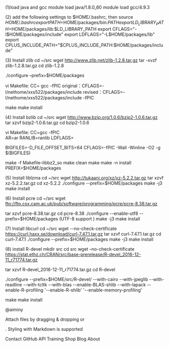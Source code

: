 (1)load java and gcc
module load java/1.8.0_60
module load gcc/4.9.3

(2) add the following settings to $HOME/.bashrc, then source $HOME/.bashrc
export PATH=$HOME/packages/bin:$PATH
export LD_LIBRARY_PATH=$HOME/packages/lib:$LD_LIBRARY_PATH
export CFLAGS="-I$HOME/packages/include"
export LDFLAGS="-L$HOME/packages/lib"
export CPLUS_INCLUDE_PATH="$CPLUS_INCLUDE_PATH:$HOME/packages/include"

(3) Install zlib
cd ~/src
wget http://www.zlib.net/zlib-1.2.8.tar.gz
tar -xvzf zlib-1.2.8.tar.gz
cd zlib-1.2.8

./configure –prefix=$HOME/packages

vi Makefile:
  CC= gcc  -fPIC
original：CFLAGS=-I/nethome/xxs522/packages/include 
revised：CFLAGS=-I/nethome/xxs522/packages/include  -fPIC

make
make install

(4) Install bzlib
cd ~/src
wget http://www.bzip.org/1.0.6/bzip2-1.0.6.tar.gz
tar xzvf bzip2-1.0.6.tar.gz
cd bzip2-1.0.6

vi Makefile:
  CC=gcc -fPIC  
AR=ar
RANLIB=ranlib
LDFLAGS=
  
  BIGFILES=-D_FILE_OFFSET_BITS=64
CFLAGS=-fPIC -Wall -Winline -O2 -g $(BIGFILES)  

make -f Makefile-libbz2_so
make clean
make
make -n install PREFIX=$HOME/packages

(5) Install  liblzma
cd ~/src
wget http://tukaani.org/xz/xz-5.2.2.tar.gz
tar xzvf xz-5.2.2.tar.gz
cd xz-5.2.2
./configure --prefix=$HOME/packages
make -j3
make install

(6) Install pcre
cd ~/src
wget ftp://ftp.csx.cam.ac.uk/pub/software/programming/pcre/pcre-8.38.tar.gz

tar xzvf pcre-8.38.tar.gz
cd pcre-8.38
./configure --enable-utf8 --prefix=$HOME/packages (UTF-8 support  )
make -j3
make install

(7) Install libcurl
cd ~/src
wget --no-check-certificate https://curl.haxx.se/download/curl-7.47.1.tar.gz
tar xzvf curl-7.47.1.tar.gz
cd curl-7.47.1
./configure --prefix=$HOME/packages
make -j3
make install

(8) install R-devel
mkdir src
cd src
wget –no-check-certificate https://stat.ethz.ch/CRAN/src/base-prerelease/R-devel_2016-12-11_r71774.tar.gz

tar xzvf R-devel_2016-12-11_r71774.tar.gz
cd R-devel

./configure --prefix=$HOME/src/R-devel/ --with-cairo  --with-jpeglib --with-readline --with-tcltk  --with-blas --enable-BLAS-shlib --with-lapack --enable-R-profiling '--enable-R-shlib' '--enable-memory-profiling'

make
make install

@aiminy

Attach files by dragging & dropping or

.
Styling with Markdown is supported

Contact GitHub API Training Shop Blog About 

